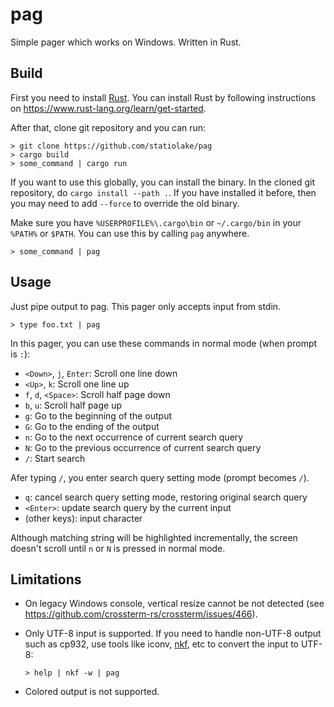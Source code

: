 # pag

Simple pager which works on Windows. Written in Rust.

## Build

First you need to install [Rust](https://www.rust-lang.org/). You can install Rust by following instructions on <https://www.rust-lang.org/learn/get-started>.

After that, clone git repository and you can run:

```console
> git clone https://github.com/statiolake/pag
> cargo build
> some_command | cargo run
```

If you want to use this globally, you can install the binary. In the cloned git repository, do `cargo install --path .`. If you have installed it before, then you may need to add `--force` to override the old binary.

Make sure you have `%USERPROFILE%\.cargo\bin` or `~/.cargo/bin` in your `%PATH%` or `$PATH`. You can use this by calling `pag` anywhere.

```console
> some_command | pag
```

## Usage

Just pipe output to pag. This pager only accepts input from stdin.

```console
> type foo.txt | pag
```

In this pager, you can use these commands in normal mode (when prompt is `:`):

- `<Down>`, `j`, `Enter`: Scroll one line down
- `<Up>`, `k`: Scroll one line up
- `f`, `d`, `<Space>`: Scroll half page down
- `b`, `u`: Scroll half page up
- `g`: Go to the beginning of the output
- `G`: Go to the ending of the output
- `n`: Go to the next occurrence of current search query
- `N`: Go to the previous occurrence of current search query
- `/`: Start search

Afer typing `/`, you enter search query setting mode (prompt becomes `/`).

- `q`: cancel search query setting mode, restoring original search query
- `<Enter>`: update search query by the current input
- (other keys): input character

Although matching string will be highlighted incrementally, the screen doesn't scroll until `n` or `N` is pressed in normal mode.

## Limitations

- On legacy Windows console, vertical resize cannot be not detected (see <https://github.com/crossterm-rs/crossterm/issues/466>).
- Only UTF-8 input is supported. If you need to handle non-UTF-8 output such as cp932, use tools like iconv, [nkf](https://ja.osdn.net/projects/nkf/), etc to convert the input to UTF-8:

    ```console
    > help | nkf -w | pag
    ```

- Colored output is not supported.
